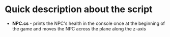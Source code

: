 # Quick description about the script

* <b>NPC.cs</b> - prints the NPC's health in the console once at the beginning of the game and moves the NPC across the plane along the z-axis
